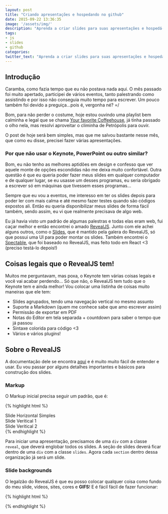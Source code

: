 ```yaml
---
layout: post
title: "Criando apresentações e hospedando no github"
date: 2015-09-22 13:36:35
image: '/assets/img/'
description: "Aprenda a criar slides para suas apresentações e hospedá-las online no github pages."
tags:
- js
- slides
- github
categories:
twitter_text: "Aprenda a criar slides para suas apresentações e hospedá-las online no github pages."
---
```


## Introdução

Caramba, como fazia tempo que eu não postava nada aqui. O mês passado foi muito apertado, participei de vários eventos, tanto palestrando como assistindo e por isso não conseguia muito tempo para escrever. Um pouco também foi devido a preguiça...pois é, vergonha né? =/

Bom, para não perder o costume, hoje estou ouvindo uma playlist bem calminha e legal que se chama [Your favorite Coffeehouse](https://open.spotify.com/user/spotify/playlist/4BKT5olNFqLB1FAa8OtC8k), já tinha passado o olho nela, mas resolvi aproveitar o climinha de Petrópolis para ouvir.

O post de hoje será bem simples, mas que me salvou bastante nesse mês, que como eu disse, precisei fazer várias apresentações.

### Por que não usar o Keynote, PowerPoint ou outro similar?

Bom, eu não tenho as melhores aptidões em design e confesso que ver aquele monte de opções escondidas não me deixa muito confortável. Outra questão é que eu queria poder fazer meus slides em qualquer computador e de qualquer lugar, se eu usasse um desses programas, eu seria obrigado a escrever só em máquinas que tivessem esses programas...

Sempre que eu vou a eventos, me interesso em ter os slides depois para poder ler com mais calma e até mesmo fazer testes quando são códigos expostos ali. Então eu queria disponibilizar meus slides de forma fácil também, sendo assim, eu vi que realmente precisava de algo web.

Eu já havia visto um padrão de algumas palestras e todas elas eram web, fui caçar melhor e então encontrei o amado [RevealJS](http://lab.hakim.se/reveal-js/). Junto com ele achei alguns outros, como o [Slides](http://slides.com/), que é mantido pela galera do RevealJS, só que possui uma UI para poder montar os slides. Também encontrei o [Spectable](http://spectacle.surge.sh/#/), que foi baseado no RevealJS, mas feito todo em React <3 (preciso testá-lo depois!)

## Coisas legais que o RevealJS tem!

Muitos me perguntavam, mas poxa, o Keynote tem várias coisas legais e você vai acabar perdendo... Só que não, o RevealJS tem tudo que o Keynote tem e ainda melhor! Vou colocar uma listinha de coisas muito maneiras que ele tem:

- Slides agrupados, tendo uma navegação vertical no mesmo assunto
- Suporte a Markdown (quem me conhece sabe que amo escrever assim)
- Permissão de exportar em PDF
- Notas do Editor em tela separada + countdown para saber o tempo que já passou
- Sintaxe colorida para código <3
- Vários e vários plugins! 

## Sobre o RevealJS

A documentação dele se encontra [aqui](https://github.com/hakimel/reveal.js) e é muito muito fácil de entender e usar. Eu vou passar por alguns detalhes importantes e básicos para construção dos slides.


### Markup

O Markup inicial precisa seguir um padrão, que é:

{% highlight html %}
<div class="reveal">
    <div class="slides">
        <section>Slide Horizontal Simples</section>
        <section>
            <section>Slide Veritical 1</section>
            <section>Slide Veritical 2</section>
        </section>
    </div>
</div>
{% endhighlight %}

Para iniciar uma apresentação, precisamos de uma `div` com a classe `reveal`, que deverá englobar todos os slides. A seção de slides deverá ficar dentro de uma `div` com a classe `slides`. Agora cada `section` dentro dessa organização já será um slide.

### Slide backgrounds

O legalzão do RevealJS é que eu posso colocar qualquer coisa como fundo do meu slide, vídeos, sites, cores e **GIFS**! E é fácil fácil de fazer funcionar:

{% highlight html %}
<!-- fundos com cores -->
<section data-background="#ff0000"></section>

<!-- fundos com imagens -->
<section data-background="image.png"></section>

<!-- fundos com imagens em tamanho definido e se repetindo -->
<section data-background="image.png" data-background-size="100px" data-background-repeat="repeat"></section>

<!-- vídeos em loop! -->
<section data-background-video="video" data-background-video-loop></section>

<!-- um site dentro do próprio slide! -->
<section data-background-iframe="https://willianjusten.com.br"></section>
{% endhighlight %}



